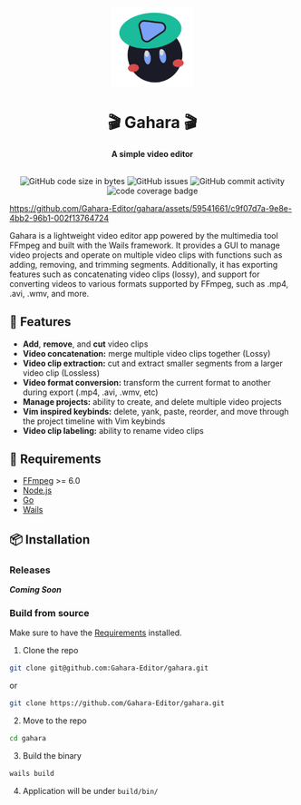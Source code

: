 <div align="center">
  <p><img src="./public/GaharaGithubIcon.svg" width="144" alt="GaharaVideoEditorIcon"/></p>
  <h1>🎬 Gahara 🎬</h1>
  <strong>A simple video editor</strong>
  <br>
</div>
<br>
<p align="center">
  <img src="https://img.shields.io/github/languages/code-size/Gahara-Editor/gahara" alt="GitHub code size in bytes">
  <a href="https://github.com/Gahara-Editor/gahara/issues" style="text-decoration:none;">
    <img src="https://img.shields.io/github/issues/Gahara-Editor/gahara" alt="GitHub issues">
  </a>
 <img src="https://img.shields.io/github/commit-activity/w/Gahara-Editor/gahara" alt="GitHub commit activity">
 <img src="https://github.com/Gahara-Editor/gahara/actions/workflows/tests.yml/badge.svg" alt="code coverage badge">
</p>

https://github.com/Gahara-Editor/gahara/assets/59541661/c9f07d7a-9e8e-4bb2-96b1-002f13764724

Gahara is a lightweight video editor app powered by the multimedia tool FFmpeg and built with the Wails framework. It provides a GUI to manage video projects and operate on multiple video clips with functions such as adding, removing, and trimming segments. Additionally, it has exporting features such as concatenating video clips (lossy), and support for converting videos to various formats supported by FFmpeg, such as .mp4, .avi, .wmv, and more.

## 🚀 Features

- **Add**, **remove**, and **cut** video clips
- **Video concatenation:** merge multiple video clips together (Lossy)
- **Video clip extraction:** cut and extract smaller segments from a larger video clip (Lossless)
- **Video format conversion:** transform the current format to another during export (.mp4, .avi, .wmv, etc)
- **Manage projects:** ability to create, and delete multiple video projects
- **Vim inspired keybinds:** delete, yank, paste, reorder, and move through the project timeline with Vim keybinds
- **Video clip labeling:** ability to rename video clips

## 📜 Requirements

- [FFmpeg](https://ffmpeg.org/download.html) >= 6.0
- [Node.js](https://nodejs.org/en/download)
- [Go](https://go.dev/dl/)
- [Wails](https://wails.io/docs/gettingstarted/installation)

## 📦 Installation

### Releases

**_Coming Soon_**

### Build from source

Make sure to have the [Requirements](#-requirements) installed.

1. Clone the repo

```bash
git clone git@github.com:Gahara-Editor/gahara.git
```

or

```bash
git clone https://github.com/Gahara-Editor/gahara.git
```

2. Move to the repo

```bash
cd gahara
```

3. Build the binary

```bash
wails build
```

4. Application will be under `build/bin/`
